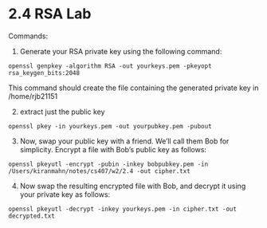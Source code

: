 # 2.4 RSA Lab 

Commands: 

1. Generate your RSA private key using the following command:

`openssl genpkey -algorithm RSA -out yourkeys.pem -pkeyopt rsa_keygen_bits:2048`

This command should create the file containing the generated private key in /home/rjb21151

2. extract just the public key

`openssl pkey -in yourkeys.pem -out yourpubkey.pem -pubout`

3. Now, swap your public key with a friend. We’ll call them Bob for simplicity. Encrypt a file with Bob’s public key as follows:

`openssl pkeyutl -encrypt -pubin -inkey bobpubkey.pem -in /Users/kiranmahn/notes/cs407/w2/2.4 -out cipher.txt`

4. Now swap the resulting encrypted file with Bob, and decrypt it using your private key as follows:

`openssl pkeyutl -decrypt -inkey yourkeys.pem -in cipher.txt -out decrypted.txt`


